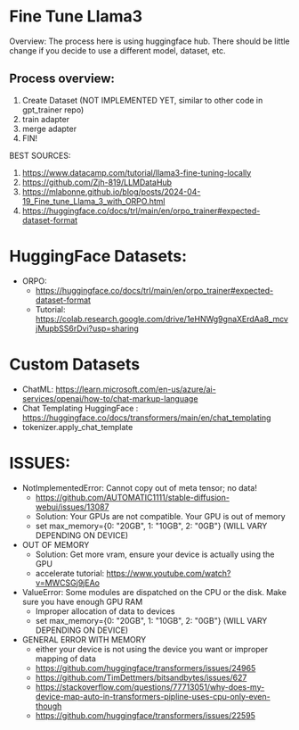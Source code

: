 # Fine Tune Llama3 

Overview: The process here is using huggingface hub. There should be little change if you decide to use a different model, dataset, etc. 

## Process overview: 
1. Create Dataset (NOT IMPLEMENTED YET, similar to other code in gpt_trainer repo)
2. train adapter
3. merge adapter
4. FIN!

BEST SOURCES: 
1. https://www.datacamp.com/tutorial/llama3-fine-tuning-locally
2. https://github.com/Zjh-819/LLMDataHub
3. https://mlabonne.github.io/blog/posts/2024-04-19_Fine_tune_Llama_3_with_ORPO.html
4. https://huggingface.co/docs/trl/main/en/orpo_trainer#expected-dataset-format




# HuggingFace Datasets: 
* ORPO: 
    * https://huggingface.co/docs/trl/main/en/orpo_trainer#expected-dataset-format
    * Tutorial: https://colab.research.google.com/drive/1eHNWg9gnaXErdAa8_mcvjMupbSS6rDvi?usp=sharing

# Custom Datasets
* ChatML: https://learn.microsoft.com/en-us/azure/ai-services/openai/how-to/chat-markup-language
* Chat Templating HuggingFace : https://huggingface.co/docs/transformers/main/en/chat_templating
* tokenizer.apply_chat_template

# ISSUES:
* NotImplementedError: Cannot copy out of meta tensor; no data!
    * https://github.com/AUTOMATIC1111/stable-diffusion-webui/issues/13087
    * Solution: Your GPUs are not compatible. Your GPU is out of memory
    * set max_memory={0: "20GB", 1: "10GB", 2: "0GB"} (WILL VARY DEPENDING ON DEVICE)
* OUT OF MEMORY
    * Solution: Get more vram, ensure your device is actually using the GPU
    * accelerate tutorial: https://www.youtube.com/watch?v=MWCSGj9jEAo
* ValueError: Some modules are dispatched on the CPU or the disk. Make sure you have enough GPU RAM
    * Improper allocation of data to devices
    * set max_memory={0: "20GB", 1: "10GB", 2: "0GB"} (WILL VARY DEPENDING ON DEVICE)
* GENERAL ERROR WITH MEMORY
    * either your device is not using the device you want or improper mapping of data
    * https://github.com/huggingface/transformers/issues/24965
    * https://github.com/TimDettmers/bitsandbytes/issues/627
    * https://stackoverflow.com/questions/77713051/why-does-my-device-map-auto-in-transformers-pipline-uses-cpu-only-even-though
    * https://github.com/huggingface/transformers/issues/22595

